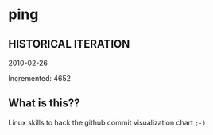 # ping

## HISTORICAL ITERATION
2010-02-26

Incremented: 4652

## What is this?? 
Linux skills to hack the github commit visualization chart `;-)`
